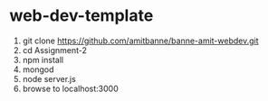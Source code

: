 # web-dev-template

1. git clone https://github.com/amitbanne/banne-amit-webdev.git
1. cd Assignment-2
1. npm install
1. mongod
1. node server.js
1. browse to localhost:3000
